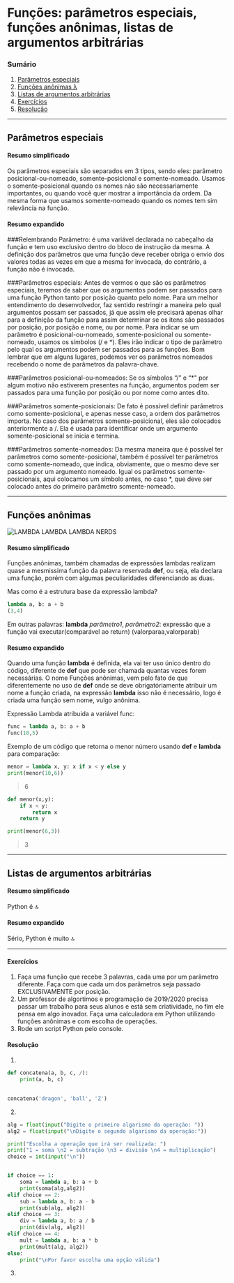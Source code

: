 # **Funções: parâmetros especiais, funções anônimas, listas de argumentos arbitrárias**

### Sumário

1. [Parâmetros especiais](#Parâmetros-especiais)
2. [Funções anônimas λ](#Funções-anônimas)
3. [Listas de argumentos arbitrárias](#Listas-de-argumentos-arbitrárias)
4. [Exercícios](#Exercícios)
5. [Resolução](#Resolução)

***

## **Parâmetros especiais**

#### Resumo simplificado

Os parâmetros especiais são separados em 3 tipos, sendo eles: parâmetro posicional-ou-nomeado, somente-posicional e somente-nomeado. Usamos o somente-posicional quando os nomes não são necessariamente importantes, ou quando você quer mostrar a importância da ordem. Da mesma forma que usamos somente-nomeado quando os nomes tem sim relevância na função.  


#### Resumo expandido


###Relembrando Parâmetro: 
é uma variável declarada no cabeçalho da função e tem uso exclusivo dentro do bloco de instrução da mesma. A definição dos parâmetros que uma função deve receber obriga o envio dos valores todas as vezes em que a mesma for invocada, do contrário, a função não é invocada.

###Parâmetros especiais: 
Antes de vermos o que são os parâmetros especiais, teremos de saber que os argumentos podem ser passados para uma função Python tanto por posição quanto pelo nome. Para um melhor entendimento do desenvolvedor, faz sentido restringir a maneira pelo qual argumentos possam ser passados, já que assim ele precisará apenas olhar para a definição da função para assim determinar se os itens são passados por posição, por posição e nome, ou por nome.
Para indicar se um parâmetro é posicional-ou-nomeado, somente-posicional ou somente-nomeado, usamos os símbolos (/ e *). Eles irão indicar o tipo de parâmetro pelo qual os argumentos podem ser passados para as funções. Bom lembrar que em alguns lugares, podemos ver os parâmetros nomeados recebendo o nome de parâmetros da palavra-chave.





###Parâmetros posicional-ou-nomeados:
Se os símbolos “/” e “*" por algum motivo não estiverem presentes na função, argumentos podem ser passados para uma função por posição ou por nome como antes dito.


###Parâmetros somente-posicionais:
De fato é possível definir parâmetros como somente-posicional, e apenas nesse caso, a ordem dos parâmetros importa. 
	No caso dos parâmetros somente-posicional, eles são colocados anteriormente a /. Ela é usada para identificar onde um argumento somente-posicional se inicia e termina.

###Parâmetros somente-nomeados: 
Da mesma maneira que é possível ter parâmetros como somente-posicional, também é possível ter parâmetros como somente-nomeado, que indica, obviamente, que o mesmo deve ser passado por um argumento nomeado. Igual os parâmetros somente-posicionais, aqui colocamos um símbolo antes, no caso *, que deve ser colocado antes do primeiro parâmetro somente-nomeado.




***
## **Funções anônimas** 

![LAMBDA LAMBDA LAMBDA NERDS](https://static.wikia.nocookie.net/half-life/images/9/92/Lambdaspray_2a.png/revision/latest?cb=20120621181934&path-prefix=en)

#### Resumo simplificado

Funções anônimas, também chamadas de expressões lambdas realizam quase a mesmissima função da palavra reservada **def**, ou seja, ela declara uma função, porém com algumas peculiaridades diferenciando as duas.

Mas como é a estrutura base da expressão lambda?
~~~~python
lambda a, b: a + b
(3,4)
~~~~
Em outras palavras:
**lambda**  *parâmetro1*, *parâmetro2*: expressão que a função vai executar(comparável ao return)
(valorparaa,valorparab)
#### Resumo expandido
Quando uma função **lambda** é definida, ela vai ter uso único dentro do código, diferente de **def** que pode ser chamada quantas vezes forem necessárias.
O nome Funções anônimas, vem pelo fato de que diferentemente no uso de **def** onde se deve obrigatóriamente atribuir um nome a função criada, na expressão **lambda** isso não é necessário, logo é criada uma função sem nome, vulgo anônima.


Expressão Lambda atribuida a variável func:
~~~~python
func = lambda a, b: a + b
func(10,5)
~~~~

Exemplo de um código que retorna o menor número usando **def** e **lambda** para comparação:
~~~~python
menor = lambda x, y: x if x < y else y
print(menor(10,6))
~~~~
>6 


~~~~python
def menor(x,y):
    if x < y:
        return x
    return y

print(menor(6,3))
~~~~
>3


***
## **Listas de argumentos arbitrárias**

#### Resumo simplificado

Python é 🔝

#### Resumo expandido

Sério, Python é muito 🔝

***


#### **Exercícios**

1. Faça uma função que recebe 3 palavras, cada uma por um parâmetro diferente. Faça com que cada um dos parâmetros seja passado EXCLUSIVAMENTE por posição.
2. Um professor de algortimos e programação de 2019/2020 precisa passar um trabalho para seus alunos e está sem criatividade, no fim ele pensa em algo inovador. Faça uma calculadora em Python utilizando funções anônimas e com escolha de operações.
3. Rode um script Python pelo console.

#### **Resolução**
1.
~~~~python
def concatena(a, b, c, /):
	print(a, b, c)

	
concatena('dragon', 'ball', 'Z')

~~~~
2.
~~~~python
alg = float(input("Digite o primeiro algarismo da operação: "))
alg2 = float(input("\nDigite o segundo algarismo da operação:"))

print("Escolha a operação que irá ser realizada: ")
print("1 = soma \n2 = subtração \n3 = divisão \n4 = multiplicação")
choice = int(input("\n"))


if choice == 1:
    soma = lambda a, b: a + b
    print(soma(alg,alg2))
elif choice == 2:
    sub = lambda a, b: a - b
    print(sub(alg, alg2))
elif choice == 3:
    div = lambda a, b: a / b
    print(div(alg, alg2))
elif choice == 4:
    mult = lambda a, b: a * b
    print(mult(alg, alg2))
else:
    print("\nPor favor escolha uma opção válida")
~~~~
3.
~~~~python


~~~~
